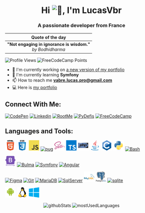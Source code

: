 <!-- Header --><div align="center">

# Hi <img src="https://raw.githubusercontent.com/iampavangandhi/iampavangandhi/master/gifs/Hi.gif" alt="👋" width="50px"/>, I'm LucasVbr
### A passionate developer from France

<table>
  <thead>
    <tr><th>Quote of the day</th></tr>
  <thead>
  
  <tbody>
    <tr><td><center>
      <b>"Not engaging in ignorance is wisdom."</b><br>
      <i>by Bodhidharma</i>
    </center></td></tr>
  </tbody>
</table>

</div>

<!-- Badges -->
<img src="https://komarev.com/ghpvc/?username=lucasvbr&amp;label=Profile%20views&amp;color=0e75b6&amp;style=flat" alt="Profile Views" /> <img src="https://img.shields.io/freecodecamp/points/lucasvbr?label=FreeCodeCamp%20points" alt="FreeCodeCamp Points" /> 

<!-- About -->
- 🔭 I'm currently working on <a href="https://github.com/LucasVbr/Portfolio">a new version of my portfolio</a>
- 🌱 I'm currently learning **Symfony**
- 📫 How to reach me **vabre.lucas.pro@gmail.com**
- 💻 Here is <a href="https://lucasvbr.github.io/Portfolio">my portfolio</a>


<!-- Connect With Me -->
## Connect With Me:
<a href="https://codepen.io/LucasVbr"><img src="https://raw.githubusercontent.com/rahuldkjain/github-profile-readme-generator/master/src/images/icons/Social/codepen.svg" alt="CodePen" width="35px"/></a>
<a href="https://www.linkedin.com/in/lucasvbr"><img src="https://raw.githubusercontent.com/rahuldkjain/github-profile-readme-generator/master/src/images/icons/Social/linked-in-alt.svg" alt="Linkedin" width="35px"/></a>
<a href="https://www.root-me.org/LucasVbr?lang=fr"><img src="https://www.root-me.org/IMG/logo/siteon0.svg" alt="RootMe" width="35px"/></a>
<a href="https://pydefis.callicode.fr/user/mhof/LucasVbr/bba98551173e6b21"><img src="https://pydefis.callicode.fr/static/callicode-vsm.png" alt="PyDefis" width="35px"/></a>
<a href="https://www.freecodecamp.org/LucasVbr"><img src="https://d33wubrfki0l68.cloudfront.net/2f7693e1933ac514c960f51ceae72c91c6716eb2/b2efd/img/fcc_primary_small.svg" alt="FreeCodeCamp" width="35px"/></a>


<!-- Language and Tools -->
## Languages and Tools:
<a href="https://www.w3.org/html/"><img src="https://raw.githubusercontent.com/devicons/devicon/master/icons/html5/html5-original-wordmark.svg" alt="HTML5" width="35px"/></a>
<a href="https://www.w3schools.com/css/"><img src="https://raw.githubusercontent.com/devicons/devicon/master/icons/css3/css3-original-wordmark.svg" alt="CSS3" width="35px"/></a>
<a href="https://developer.mozilla.org/en-US/docs/Web/JavaScript"><img src="https://raw.githubusercontent.com/devicons/devicon/master/icons/javascript/javascript-original.svg" alt="Javascript" width="35px"/></a>
<a href="https://pugjs.org"><img src="https://cdn.worldvectorlogo.com/logos/pug.svg" alt="pug" width="35px"/></a>
<a href="https://sass-lang.com"><img src="https://raw.githubusercontent.com/devicons/devicon/master/icons/sass/sass-original.svg" alt="SASS" width="35px"/></a>
<a href="https://www.typescriptlang.org/"><img src="https://raw.githubusercontent.com/devicons/devicon/master/icons/typescript/typescript-original.svg" alt="Typescript" width="35px"/></a>
<a href="https://www.php.net"><img src="https://raw.githubusercontent.com/devicons/devicon/master/icons/php/php-original.svg" alt="PHP" width="35px"/></a>
<a href="https://www.java.com"><img src="https://raw.githubusercontent.com/devicons/devicon/master/icons/java/java-original.svg" alt="Java" width="35px"/></a>
<a href="https://www.cprogramming.com/"><img src="https://raw.githubusercontent.com/devicons/devicon/master/icons/c/c-original.svg" alt="C" width="35px"/></a>
<a href="https://www.python.org"><img src="https://raw.githubusercontent.com/devicons/devicon/master/icons/python/python-original.svg" alt="Python" width="35px"/></a>
<a href="https://www.gnu.org/software/bash/"><img src="https://www.vectorlogo.zone/logos/gnu_bash/gnu_bash-icon.svg" alt="Bash" width="35px"/></a>

<a href="https://getbootstrap.com"><img src="https://raw.githubusercontent.com/devicons/devicon/master/icons/bootstrap/bootstrap-plain-wordmark.svg" alt="Bootstrap" width="35px"/></a>
<a href="https://bulma.io/"><img src="https://raw.githubusercontent.com/gilbarbara/logos/804dc257b59e144eaca5bc6ffd16949752c6f789/logos/bulma.svg" alt="Bulma" width="35px"/></a>
<a href="https://symfony.com"><img src="https://cdn.jsdelivr.net/gh/devicons/devicon/icons/symfony/symfony-original.svg" alt="Symfony" width="35px"/></a>
<a href="https://angular.io"><img src="https://angular.io/assets/images/logos/angular/angular.svg" alt="Angular" width="35px"/></a>

<a href="https://www.figma.com/"><img src="https://www.vectorlogo.zone/logos/figma/figma-icon.svg" alt="Figma" width="35px"/></a>
<a href="https://git-scm.com/"><img src="https://www.vectorlogo.zone/logos/git-scm/git-scm-icon.svg" alt="Git" width="35px"/></a>
<a href="https://mariadb.org/"><img src="https://www.vectorlogo.zone/logos/mariadb/mariadb-icon.svg" alt="MariaDB" width="35px"/></a>
<a href="https://www.microsoft.com/en-us/sql-server"><img src="https://www.svgrepo.com/show/303229/microsoft-sql-server-logo.svg" alt="SqlServer" width="35px"/></a>
<a href="https://www.mysql.com/"><img src="https://raw.githubusercontent.com/devicons/devicon/master/icons/mysql/mysql-original-wordmark.svg" alt="MySql" width="35px"/></a>
<a href="https://www.postgresql.org"><img src="https://raw.githubusercontent.com/devicons/devicon/master/icons/postgresql/postgresql-original-wordmark.svg" alt="PostgreSql" width="35px"/></a>
<a href="https://www.sqlite.org/"><img src="https://www.vectorlogo.zone/logos/sqlite/sqlite-icon.svg" alt="sqlite" width="35px"/></a>

<a href="https://developer.android.com"><img src="https://raw.githubusercontent.com/devicons/devicon/master/icons/android/android-original-wordmark.svg" alt="Android" width="35px"/></a>
<a href="https://www.linux.org/"><img src="https://raw.githubusercontent.com/devicons/devicon/master/icons/linux/linux-original.svg" alt="Linux" width="35px"/></a>
<a href="https://developer.microsoft.com/fr-fr/windows/"><img src="https://raw.githubusercontent.com/devicons/devicon/1119b9f84c0290e0f0b38982099a2bd027a48bf1/icons/windows8/windows8-original.svg" alt="Windows" width="35px"/></a>



<!-- Stats -->
<div align="center">

<img src="https://github-readme-stats.vercel.app/api?username=lucasvbr&show_icons=true&locale=en" alt="githubStats" />
<img src="https://github-readme-stats.vercel.app/api/top-langs?username=lucasvbr&show_icons=true&locale=en&layout=compact" alt="mostUsedLanguages" />


</div>